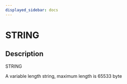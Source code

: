 ```yaml
---
displayed_sidebar: docs
---
```


# STRING

## Description

STRING

A variable length string, maximum length is 65533 byte
